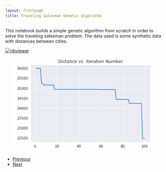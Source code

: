 ```yaml
---
layout: frontpage
title: Traveling Salesman Genetic Algorithm
---
```


This notebook builds a simple genetic algorithm from scratch in order to solve the traveling salesman problem. The data used is some synthetic data with distances between cities. 

[![nbviewer](https://raw.githubusercontent.com/jupyter/design/master/logos/Badges/nbviewer_badge.svg)](https://nbviewer.jupyter.org/github/msalceda/msalceda.github.io/blob/master/assets/emse6574_assignments/Week_8_Assignment_Michael_Salceda.ipynb)

<center><a href="{{ BASE_PATH }}/pages/assignments.html#emse6574-assignment8"><img src="/assets/pics/portfolio_pics/emse6574_hw8_genetic_algo.png" alt="HW8 Genetic Algo" style="width:450px;height:300px;"></a></center>

<div class="navbar">
  <div class="navbar-inner">
      <ul class="nav">
          <li><a href="emse6574_hw9_timeseries.html">Previous</a></li>
          <li><a href="emse6574_hw4_gorilla.html">Next</a></li>
      </ul>
  </div>
</div>
